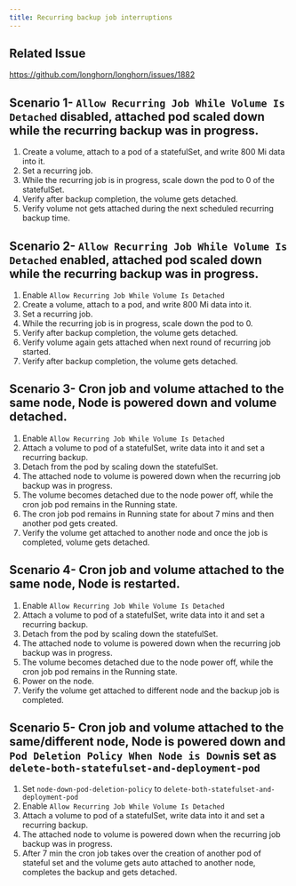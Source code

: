 ```yaml
---
title: Recurring backup job interruptions
---
```


## Related Issue
https://github.com/longhorn/longhorn/issues/1882

## Scenario 1- ```Allow Recurring Job While Volume Is Detached``` disabled, attached pod scaled down while the recurring backup was in progress.
1. Create a volume, attach to a pod of a statefulSet, and write 800 Mi data into it.
2. Set a recurring job.
3. While the recurring job is in progress, scale down the pod to 0 of the statefulSet.
4. Verify after backup completion, the volume gets detached.
5. Verify volume not gets attached during the next scheduled recurring backup time.

## Scenario 2- ```Allow Recurring Job While Volume Is Detached``` enabled, attached pod scaled down while the recurring backup was in progress.
1. Enable ```Allow Recurring Job While Volume Is Detached```
2. Create a volume, attach to a pod, and write 800 Mi data into it.
3. Set a recurring job.
4. While the recurring job is in progress, scale down the pod to 0.
5. Verify after backup completion, the volume gets detached.
6. Verify volume again gets attached when next round of recurring job started.
7. Verify after backup completion, the volume gets detached.

## Scenario 3- Cron job and volume attached to the same node, Node is powered down and volume detached.
1. Enable ```Allow Recurring Job While Volume Is Detached```
2. Attach a volume to pod of a statefulSet, write data into it and set a recurring backup.
3. Detach from the pod by scaling down the statefulSet.
4. The attached node to volume is powered down when the recurring job backup was in progress.
5. The volume becomes detached due to the node power off, while the cron job pod remains in the Running state.
6. The cron job pod remains in Running state for about 7 mins and then another pod gets created.
7. Verify the volume get attached to another node and once the job is completed, volume gets detached.

## Scenario 4- Cron job and volume attached to the same node, Node is restarted.
1. Enable ```Allow Recurring Job While Volume Is Detached```
2. Attach a volume to pod of a statefulSet, write data into it and set a recurring backup.
3. Detach from the pod by scaling down the statefulSet.
4. The attached node to volume is powered down when the recurring job backup was in progress.
5. The volume becomes detached due to the node power off, while the cron job pod remains in the Running state.
6. Power on the node.
7. Verify the volume get attached to different node and the backup job is completed.

## Scenario 5- Cron job and volume attached to the same/different node, Node is powered down and ```Pod Deletion Policy When Node is Down```is set as ```delete-both-statefulset-and-deployment-pod```
1. Set ```node-down-pod-deletion-policy``` to ```delete-both-statefulset-and-deployment-pod```
2. Enable ```Allow Recurring Job While Volume Is Detached```
3. Attach a volume to pod of a statefulSet, write data into it and set a recurring backup.
4. The attached node to volume is powered down when the recurring job backup was in progress.
5. After 7 min the cron job takes over the creation of another pod of stateful set and the volume gets auto attached to another node, completes the backup and gets detached.
